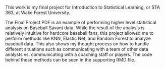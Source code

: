 This work is my final project for Introduction to Statistical Learning, or STA 363, at Wake Forest University.

The Final Project PDF is an example of performing higher level statistical analysis on Baseball Savant data. While the result of the analysis is relatively intuitive for hardcore baseball fans, this project allowed me to perform methods like KNN, Elastic Net, and Random Forest to analyze baseball data. This also shows my thought process on how to handle different situations such as communicating with a team of other data analysts vs. communicating with a coaching staff or players. The code behind these methods can be seen in the supporting RMD file.
